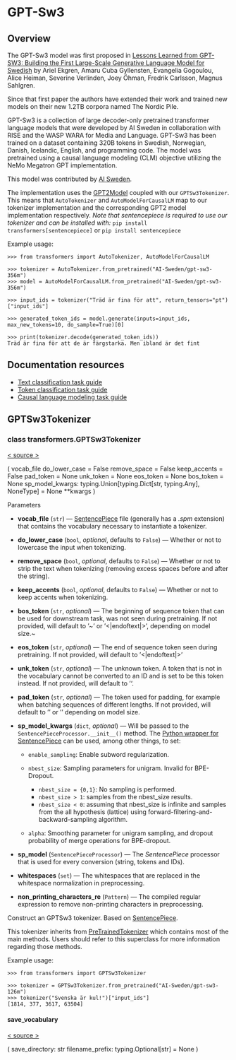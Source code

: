 # GPT-Sw3

## Overview

The GPT-Sw3 model was first proposed in [Lessons Learned from GPT-SW3: Building the First Large-Scale Generative Language Model for Swedish](http://www.lrec-conf.org/proceedings/lrec2022/pdf/2022.lrec-1.376.pdf) by Ariel Ekgren, Amaru Cuba Gyllensten, Evangelia Gogoulou, Alice Heiman, Severine Verlinden, Joey Öhman, Fredrik Carlsson, Magnus Sahlgren.

Since that first paper the authors have extended their work and trained new models on their new 1.2TB corpora named The Nordic Pile.

GPT-Sw3 is a collection of large decoder-only pretrained transformer language models that were developed by AI Sweden in collaboration with RISE and the WASP WARA for Media and Language. GPT-Sw3 has been trained on a dataset containing 320B tokens in Swedish, Norwegian, Danish, Icelandic, English, and programming code. The model was pretrained using a causal language modeling (CLM) objective utilizing the NeMo Megatron GPT implementation.

This model was contributed by [AI Sweden](https://huggingface.co/AI-Sweden).

The implementation uses the [GPT2Model](https://huggingface.co/docs/transformers/model_doc/gpt2) coupled with our `GPTSw3Tokenizer`. This means that `AutoTokenizer` and `AutoModelForCausalLM` map to our tokenizer implementation and the corresponding GPT2 model implementation respectively. _Note that sentencepiece is required to use our tokenizer and can be installed with:_ `pip install transformers[sentencepiece]` or `pip install sentencepiece`

Example usage:

```
>>> from transformers import AutoTokenizer, AutoModelForCausalLM

>>> tokenizer = AutoTokenizer.from_pretrained("AI-Sweden/gpt-sw3-356m")
>>> model = AutoModelForCausalLM.from_pretrained("AI-Sweden/gpt-sw3-356m")

>>> input_ids = tokenizer("Träd är fina för att", return_tensors="pt")["input_ids"]

>>> generated_token_ids = model.generate(inputs=input_ids, max_new_tokens=10, do_sample=True)[0]

>>> print(tokenizer.decode(generated_token_ids))
Träd är fina för att de är färgstarka. Men ibland är det fint
```

## Documentation resources

-   [Text classification task guide](../tasks/sequence_classification)
-   [Token classification task guide](../tasks/token_classification)
-   [Causal language modeling task guide](../tasks/language_modeling)

## GPTSw3Tokenizer

### class transformers.GPTSw3Tokenizer

[< source \>](https://github.com/huggingface/transformers/blob/v4.34.0/src/transformers/models/gpt_sw3/tokenization_gpt_sw3.py#L41)

( vocab\_file do\_lower\_case = False remove\_space = False keep\_accents = False pad\_token = None unk\_token = None eos\_token = None bos\_token = None sp\_model\_kwargs: typing.Union\[typing.Dict\[str, typing.Any\], NoneType\] = None \*\*kwargs )

Parameters

-   **vocab\_file** (`str`) — [SentencePiece](https://github.com/google/sentencepiece) file (generally has a _.spm_ extension) that contains the vocabulary necessary to instantiate a tokenizer.
-   **do\_lower\_case** (`bool`, _optional_, defaults to `False`) — Whether or not to lowercase the input when tokenizing.
-   **remove\_space** (`bool`, _optional_, defaults to `False`) — Whether or not to strip the text when tokenizing (removing excess spaces before and after the string).
-   **keep\_accents** (`bool`, _optional_, defaults to `False`) — Whether or not to keep accents when tokenizing.
-   **bos\_token** (`str`, _optional_) — The beginning of sequence token that can be used for downstream task, was not seen during pretraining. If not provided, will default to ’~’ or ’<|endoftext|>’, depending on model size.~
-   **eos\_token** (`str`, _optional_) — The end of sequence token seen during pretraining. If not provided, will default to ’<|endoftext|>’
-   **unk\_token** (`str`, _optional_) — The unknown token. A token that is not in the vocabulary cannot be converted to an ID and is set to be this token instead. If not provided, will default to ’‘.
-   **pad\_token** (`str`, _optional_) — The token used for padding, for example when batching sequences of different lengths. If not provided, will default to ’’ or ’’ depending on model size.
-   **sp\_model\_kwargs** (`dict`, _optional_) — Will be passed to the `SentencePieceProcessor.__init__()` method. The [Python wrapper for SentencePiece](https://github.com/google/sentencepiece/tree/master/python) can be used, among other things, to set:
    
    -   `enable_sampling`: Enable subword regularization.
        
    -   `nbest_size`: Sampling parameters for unigram. Invalid for BPE-Dropout.
        
        -   `nbest_size = {0,1}`: No sampling is performed.
        -   `nbest_size > 1`: samples from the nbest\_size results.
        -   `nbest_size < 0`: assuming that nbest\_size is infinite and samples from the all hypothesis (lattice) using forward-filtering-and-backward-sampling algorithm.
    -   `alpha`: Smoothing parameter for unigram sampling, and dropout probability of merge operations for BPE-dropout.
        
    
-   **sp\_model** (`SentencePieceProcessor`) — The _SentencePiece_ processor that is used for every conversion (string, tokens and IDs).
-   **whitespaces** (`set`) — The whitespaces that are replaced in the whitespace normalization in preprocessing.
-   **non\_printing\_characters\_re** (`Pattern`) — The compiled regular expression to remove non-printing characters in preprocessing.

Construct an GPTSw3 tokenizer. Based on [SentencePiece](https://github.com/google/sentencepiece).

This tokenizer inherits from [PreTrainedTokenizer](/docs/transformers/v4.34.0/en/main_classes/tokenizer#transformers.PreTrainedTokenizer) which contains most of the main methods. Users should refer to this superclass for more information regarding those methods.

Example usage:

```
>>> from transformers import GPTSw3Tokenizer

>>> tokenizer = GPTSw3Tokenizer.from_pretrained("AI-Sweden/gpt-sw3-126m")
>>> tokenizer("Svenska är kul!")["input_ids"]
[1814, 377, 3617, 63504]
```

#### save\_vocabulary

[< source \>](https://github.com/huggingface/transformers/blob/v4.34.0/src/transformers/models/gpt_sw3/tokenization_gpt_sw3.py#L254)

( save\_directory: str filename\_prefix: typing.Optional\[str\] = None )
